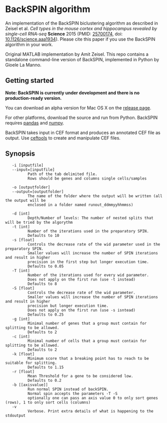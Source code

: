 # BackSPIN algorithm

An implementation of the BackSPIN biclustering algorithm as described in Zeisel et al. *Cell types in the mouse cortex and hippocampus revealed by single-cell RNA-seq* **Science** 2015 (PMID: [25700174](http://www.ncbi.nlm.nih.gov/pubmed/25700174), doi: [10.1126/science.aaa1934](http://dx.doi.org/10.1126/science.aaa1934)). Please cite this paper if you use the BackSPIN algorithm in your work.

Original MATLAB implementation by Amit Zeisel. This repo contains a standalone command-line version of BackSPIN, implemented in Python by Gioele La Manno. 

## Getting started

**Note: BackSPIN is currently under development and there is no production-ready version.**

You can download an alpha version for Mac OS X on the [release page](https://github.com/linnarsson-group/BackSPIN/releases).

For other platforms, download the source and run from Python. BackSPIN requires [pandas](http://pandas.pydata.org) and [numpy](http://www.numpy.org).

BackSPIN takes input in CEF format and produces an annotated CEF file as output. Use [ceftools](https://github.com/linnarsson-group/ceftools) to create and manipulate CEF files.


## Synopsis

       -i [inputfile]
       --input=[inputfile]
              Path of the tab delimited file.
              Rows should be genes and columns single cells/samples
              
       -o [outputfolder]
       --output=[outputfolder]
              The name of the folder where the output will be written (all the output will be 
              enclosed in a folder named runout_ddmmyyhhmmss)
              
       -d [int]
              Depth/Number of levels: The number of nested splits that will be tried by the algorythm
       -t [int]
              Number of the iterations used in the preparatory SPIN.
              Defaults to 10
       -s [float]
              Controls the decrease rate of the wid parameter used in the preparatory SPIN.
              Smaller values will increase the number of SPIN iterations and result in higher 
              precision in the first step but longer execution time.
              Defaults to 0.05
       -T [int]
              Number of the iterations used for every wid parameter.
              Does not apply on the first run (use -t instead)
              Defaults to 8
       -S [float]
              Controls the decrease rate of the wid parameter.
              Smaller values will increase the number of SPIN iterations and result in higher 
              precision but longer execution time.
              Does not apply on the first run (use -s isntead)
              Defaults to 0.25
       -g [int]
              Minimal number of genes that a group must contain for splitting to be allowed.
              Defaults to 2
       -c [int]
              Minimal number of cells that a group must contain for splitting to be allowed.
              Defaults to 2
       -k [float]
              Minimum score that a breaking point has to reach to be suitable for splitting.
              Defaults to 1.15
       -r [float]
              Mean Threshold for a gene to be considered low.
              Defaults to 0.2
       -b [[axisvalue]]
              Run normal SPIN instead of backSPIN.
              Normal spin accepts the parameters -T -S
              optionally one can pass an axis value 0 to only sort genes (rows), 1 to only sort cells (columns)
       -v  
              Verbose. Print extra details of what is happening to the stdoutput 


